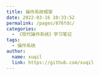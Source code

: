 ```yaml
---
title: 操作系统框架
date: 2022-03-16 10:33:52
permalink: /pages/876fdc/
categories: 
  - 《现代操作系统》学习笔记
tags: 
  - 操作系统
author: 
  name: xuqil
  link: https://github.com/xuqil
---
```

